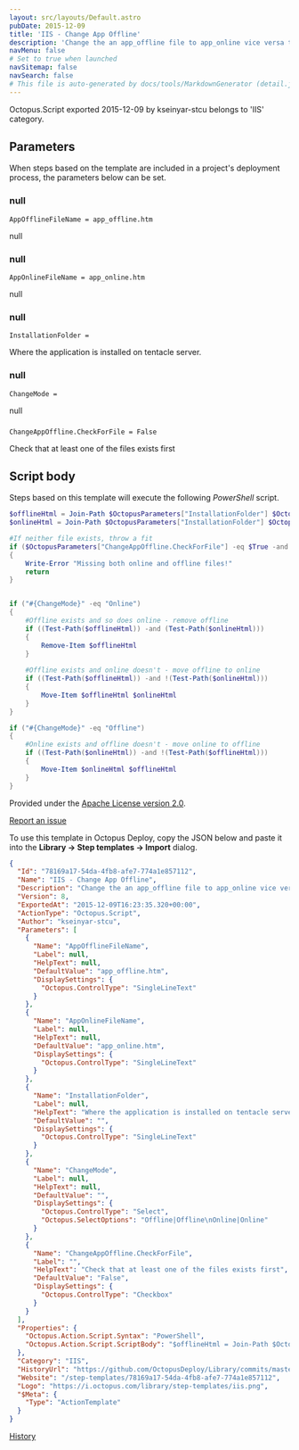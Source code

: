 ```yaml
---
layout: src/layouts/Default.astro
pubDate: 2015-12-09
title: 'IIS - Change App Offline'
description: 'Change the an app_offline file to app_online vice versa to turn the maintenance page on and off.'
navMenu: false
# Set to true when launched
navSitemap: false
navSearch: false
# This file is auto-generated by docs/tools/MarkdownGenerator (detail.js)
---
```


Octopus.Script exported 2015-12-09 by kseinyar-stcu belongs to 'IIS' category.

## Parameters

When steps based on the template are included in a project's deployment process, the parameters below can be set.


<div class="param">

### null

`AppOfflineFileName = app_offline.htm`

null

</div>
        
<div class="param">

### null

`AppOnlineFileName = app_online.htm`

null

</div>
        
<div class="param">

### null

`InstallationFolder = `

Where the application is installed on tentacle server.

</div>
        
<div class="param">

### null

`ChangeMode = `

null

</div>
        
<div class="param">

### 

`ChangeAppOffline.CheckForFile = False`

Check that at least one of the files exists first

</div>
        

## Script body

Steps based on this template will execute the following *PowerShell* script.

```powershell
$offlineHtml = Join-Path $OctopusParameters["InstallationFolder"] $OctopusParameters["AppOfflineFileName"]
$onlineHtml = Join-Path $OctopusParameters["InstallationFolder"] $OctopusParameters["AppOnlineFileName"]

#If neither file exists, throw a fit
if ($OctopusParameters["ChangeAppOffline.CheckForFile"] -eq $True -and !(Test-Path($offlineHtml)) -and !(Test-Path($onlineHtml)))
{
	Write-Error "Missing both online and offline files!"
    return
}


if ("#{ChangeMode}" -eq "Online")
{
    #Offline exists and so does online - remove offline
    if ((Test-Path($offlineHtml)) -and (Test-Path($onlineHtml)))
    {
        Remove-Item $offlineHtml
    }
    
    #Offline exists and online doesn't - move offline to online
    if ((Test-Path($offlineHtml)) -and !(Test-Path($onlineHtml)))
    {
        Move-Item $offlineHtml $onlineHtml
    }
}

if ("#{ChangeMode}" -eq "Offline")
{
    #Online exists and offline doesn't - move online to offline
    if ((Test-Path($onlineHtml)) -and !(Test-Path($offlineHtml)))
    {
        Move-Item $onlineHtml $offlineHtml
    }
}
```

Provided under the [Apache License version 2.0](https://github.com/OctopusDeploy/Library/blob/master/LICENSE.txt).

[Report an issue](https://github.com/OctopusDeploy/Library/issues/new?assignees=&labels=&projects=&template=bug-report.yml&title=Issue%20with%20IIS%20-%20Change%20App%20Offline&step-template=IIS%20-%20Change%20App%20Offline)

<div class="get-json">

To use this template in Octopus Deploy, copy the JSON below and paste it into the **Library → Step templates → Import** dialog.

```json
{
  "Id": "78169a17-54da-4fb8-afe7-774a1e857112",
  "Name": "IIS - Change App Offline",
  "Description": "Change the an app_offline file to app_online vice versa to turn the maintenance page on and off.",
  "Version": 8,
  "ExportedAt": "2015-12-09T16:23:35.320+00:00",
  "ActionType": "Octopus.Script",
  "Author": "kseinyar-stcu",
  "Parameters": [
    {
      "Name": "AppOfflineFileName",
      "Label": null,
      "HelpText": null,
      "DefaultValue": "app_offline.htm",
      "DisplaySettings": {
        "Octopus.ControlType": "SingleLineText"
      }
    },
    {
      "Name": "AppOnlineFileName",
      "Label": null,
      "HelpText": null,
      "DefaultValue": "app_online.htm",
      "DisplaySettings": {
        "Octopus.ControlType": "SingleLineText"
      }
    },
    {
      "Name": "InstallationFolder",
      "Label": null,
      "HelpText": "Where the application is installed on tentacle server.",
      "DefaultValue": "",
      "DisplaySettings": {
        "Octopus.ControlType": "SingleLineText"
      }
    },
    {
      "Name": "ChangeMode",
      "Label": null,
      "HelpText": null,
      "DefaultValue": "",
      "DisplaySettings": {
        "Octopus.ControlType": "Select",
        "Octopus.SelectOptions": "Offline|Offline\nOnline|Online"
      }
    },
    {
      "Name": "ChangeAppOffline.CheckForFile",
      "Label": "",
      "HelpText": "Check that at least one of the files exists first",
      "DefaultValue": "False",
      "DisplaySettings": {
        "Octopus.ControlType": "Checkbox"
      }
    }
  ],
  "Properties": {
    "Octopus.Action.Script.Syntax": "PowerShell",
    "Octopus.Action.Script.ScriptBody": "$offlineHtml = Join-Path $OctopusParameters[\"InstallationFolder\"] $OctopusParameters[\"AppOfflineFileName\"]\n$onlineHtml = Join-Path $OctopusParameters[\"InstallationFolder\"] $OctopusParameters[\"AppOnlineFileName\"]\n\n#If neither file exists, throw a fit\nif ($OctopusParameters[\"ChangeAppOffline.CheckForFile\"] -eq $True -and !(Test-Path($offlineHtml)) -and !(Test-Path($onlineHtml)))\n{\n\tWrite-Error \"Missing both online and offline files!\"\n    return\n}\n\n\nif (\"#{ChangeMode}\" -eq \"Online\")\n{\n    #Offline exists and so does online - remove offline\n    if ((Test-Path($offlineHtml)) -and (Test-Path($onlineHtml)))\n    {\n        Remove-Item $offlineHtml\n    }\n    \n    #Offline exists and online doesn't - move offline to online\n    if ((Test-Path($offlineHtml)) -and !(Test-Path($onlineHtml)))\n    {\n        Move-Item $offlineHtml $onlineHtml\n    }\n}\n\nif (\"#{ChangeMode}\" -eq \"Offline\")\n{\n    #Online exists and offline doesn't - move online to offline\n    if ((Test-Path($onlineHtml)) -and !(Test-Path($offlineHtml)))\n    {\n        Move-Item $onlineHtml $offlineHtml\n    }\n}"
  },
  "Category": "IIS",
  "HistoryUrl": "https://github.com/OctopusDeploy/Library/commits/master/step-templates//opt/buildagent/work/75443764cd38076d/step-templates/iis-change-app-offline-online.json",
  "Website": "/step-templates/78169a17-54da-4fb8-afe7-774a1e857112",
  "Logo": "https://i.octopus.com/library/step-templates/iis.png",
  "$Meta": {
    "Type": "ActionTemplate"
  }
}
```

[History](https://github.com/OctopusDeploy/Library/commits/master/step-templates/https://github.com/OctopusDeploy/Library/commits/master/step-templates//opt/buildagent/work/75443764cd38076d/step-templates/iis-change-app-offline-online.json)

</div>
